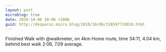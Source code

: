 ```yaml
---
layout: post
microblog: true
date: 2010-10-06 10:00 +1000
guid: http://desparoz.micro.blog/2010/10/06/t26597719810.html
---
```

Finished Walk with @walkmeter, on 4km Home route, time 34:11, 4.04 km, behind best walk 2:06, 7.09 average.
